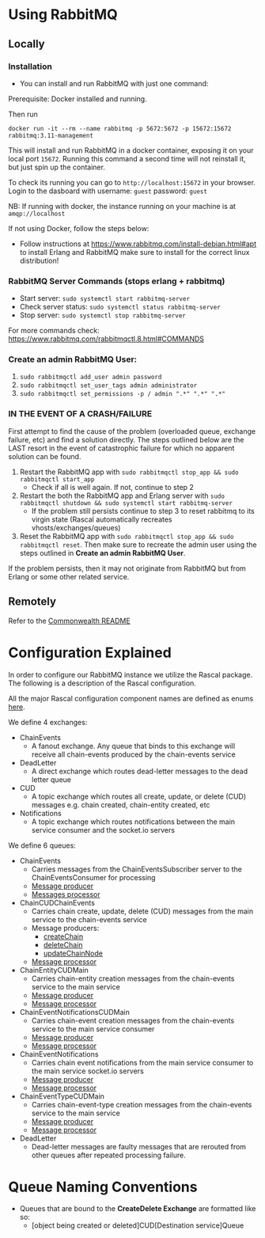 # Using RabbitMQ
## Locally
### Installation

- You can install and run RabbitMQ with just one command:

Prerequisite: Docker installed and running. 

Then run 
```
docker run -it --rm --name rabbitmq -p 5672:5672 -p 15672:15672 rabbitmq:3.11-management
```
This will install and run RabbitMQ in a docker container, exposing it on your local port `15672`.
Running this command a second time will not reinstall it, but just spin up the container. 

To check its running you can go to `http://localhost:15672` in your browser. 
Login to the dasboard with username: `guest` password: `guest`

NB: If running with docker, the instance running on your machine is at `amqp://localhost`

If not using Docker, follow the steps below:

- Follow instructions at https://www.rabbitmq.com/install-debian.html#apt to install Erlang and RabbitMQ make sure to install for the correct linux distribution!

### RabbitMQ Server Commands (stops erlang + rabbitmq)
- Start server: `sudo systemctl start rabbitmq-server`
- Check server status: `sudo systemctl status rabbitmq-server`
- Stop server: `sudo systemctl stop rabbitmq-server`

For more commands check: https://www.rabbitmq.com/rabbitmqctl.8.html#COMMANDS

### Create an admin RabbitMQ User:
1. `sudo rabbitmqctl add_user admin password`
2. `sudo rabbitmqctl set_user_tags admin administrator`
3. `sudo rabbitmqctl set_permissions -p / admin ".*" ".*" ".*"`


### IN THE EVENT OF A CRASH/FAILURE
First attempt to find the cause of the problem (overloaded queue, exchange failure, etc) and find a solution directly. 
The steps outlined below are the LAST resort in the event of catastrophic failure for which no apparent solution can be found.
1. Restart the RabbitMQ app with `sudo rabbitmqctl stop_app && sudo rabbitmqctl start_app`
   - Check if all is well again. If not, continue to step 2
2. Restart the both the RabbitMQ app and Erlang server with `sudo rabbitmqctl shutdown && sudo systemctl start rabbitmq-server`
   - If the problem still persists continue to step 3 to reset rabbitmq to its virgin state (Rascal automatically recreates vhosts/exchanges/queues)
3. Reset the RabbitMQ app with `sudo rabbitmqctl stop_app && sudo rabbitmqctl reset`. Then make sure to recreate the admin user
using the steps outlined in **Create an admin RabbitMQ User**.
   
If the problem persists, then it may not originate from RabbitMQ but from Erlang or some other related service.

## Remotely
Refer to the [Commonwealth README](/packages/commonwealth/README.md)


# Configuration Explained
In order to configure our RabbitMQ instance we utilize the Rascal package. The following is a description of the Rascal
configuration.

All the major Rascal configuration component names are defined as enums [here](./types/index.ts).

We define 4 exchanges:
- ChainEvents
  - A fanout exchange. Any queue that binds to this exchange will receive all chain-events produced by the chain-events service
- DeadLetter
  - A direct exchange which routes dead-letter messages to the dead letter queue
- CUD
  - A topic exchange which routes all create, update, or delete (CUD) messages e.g. chain created, chain-entity created, etc
- Notifications
  - A topic exchange which routes notifications between the main service consumer and the socket.io servers

We define 6 queues:
- ChainEvents
  - Carries messages from the ChainEventsSubscriber server to the ChainEventsConsumer for processing
  - [Message producer](../../../chain-events/services/ChainEventsConsumer/ChainEventHandlers/rabbitMQ.ts)
  - [Messages processor](../../../chain-events/services/ChainEventsConsumer/MessageProcessors/ChainEventsQueue.ts)
- ChainCUDChainEvents
  - Carries chain create, update, delete (CUD) messages from the main service to the chain-events service
  - Message producers:
    - [createChain](../../../commonwealth/server/routes/createChain.ts)
    - [deleteChain](../../../commonwealth/server/routes/deleteChain.ts)
    - [updateChainNode](../../../commonwealth/server/routes/updateChainNode.ts)
  - [Message processor](../../../chain-events/services/ChainEventsConsumer/MessageProcessors/ChainCUDChainEventsQueue.ts)
- ChainEntityCUDMain
  - Carries chain-entity creation messages from the chain-events service to the main service
  - [Message producer](../../../chain-events/services/ChainEventsConsumer/ChainEventHandlers/entityArchival.ts)
  - [Message processor](../../../commonwealth/server/CommonwealthConsumer/messageProcessors/chainEntityCUDQueue.ts)
- ChainEventNotificationsCUDMain
  - Carries chain-event creation messages from the chain-events service to the main service consumer
  - [Message producer](../../../chain-events/services/ChainEventsConsumer/ChainEventHandlers/notification.ts)
  - [Message processor](../../../commonwealth/server/CommonwealthConsumer/messageProcessors/chainEventNotificationsCUDQueue.ts)
- ChainEventNotifications
  - Carries chain event notifications from the main service consumer to the main service socket.io servers
  - [Message producer](../../../commonwealth/server/CommonwealthConsumer/messageProcessors/chainEventNotificationsCUDQueue.ts)
  - [Message processor](../../../commonwealth/server/socket/index.ts)
- ChainEventTypeCUDMain
  - Carries chain-event-type creation messages from the chain-events service to the main service
  - [Message producer](../../../chain-events/services/ChainEventsConsumer/ChainEventHandlers/storage.ts)
  - [Message processor](../../../commonwealth/server/CommonwealthConsumer/messageProcessors/chainEventTypeCUDQueue.ts)
- DeadLetter
  - Dead-letter messages are faulty messages that are rerouted from other queues after repeated processing failure.

# Queue Naming Conventions
- Queues that are bound to the **CreateDelete Exchange** are formatted like so:
    - [object being created or deleted]CUD[Destination service]Queue


